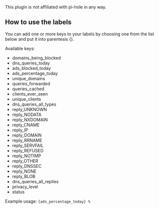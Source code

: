 This plugin is not affiliated with pi-hole in any way.

## How to use the labels

You can add one or more keys to your labels by choosing one from the list below and put it into parentesis {}.

Available keys:
- domains_being_blocked
- dns_queries_today
- ads_blocked_today
- ads_percentage_today
- unique_domains
- queries_forwarded
- queries_cached
- clients_ever_seen
- unique_clients
- dns_queries_all_types
- reply_UNKNOWN
- reply_NODATA
- reply_NXDOMAIN
- reply_CNAME
- reply_IP
- reply_DOMAIN
- reply_RRNAME
- reply_SERVFAIL
- reply_REFUSED
- reply_NOTIMP
- reply_OTHER
- reply_DNSSEC
- reply_NONE
- reply_BLOB
- dns_queries_all_replies
- privacy_level
- status

Example usage: `{ads_percentage_today} %`